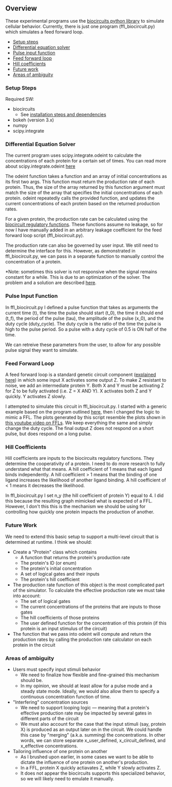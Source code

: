 ## Overview

These experimental programs use the [biocircuits python library](https://biocircuits.github.io/package_docs/index.html) to simulate cellular behavior. Currently, there is just one program (ffl_biocircuit.py) which simulates a feed forward loop.

- [Setup steps](#setup-steps)
- [Differential equation solver](#scipy-odeint)
- [Pulse input function](#pulse-input-function)
- [Feed forward loop]()
- [Hill coefficients](#hill-coefficients)
- [Future work](#future-work)
- [Areas of ambiguity](#areas-of-ambiguity)

### Setup Steps
Required SW:
- biocircuits
    - See [installation steps and dependencies](https://biocircuits.github.io/package_docs/getting_started/installation.html)
- bokeh (version 3.x)
- numpy
- scipy.integrate

### Differential Equation Solver
The current program uses scipy.integrate.odeint to calculate the concentrations of each protein for a certain set of times. You can read more about scipy.integrate.odeint [here](https://docs.scipy.org/doc/scipy/reference/generated/scipy.integrate.odeint.html)

The odeint function takes a function and an array of initial concentrations as its first two args. This function must return the production rate of each protein. Thus, the size of the array returned by this function argument must match the size of the array that specifies the initial concentrations of each protein. odeint repeatedly calls the provided function, and updates the current concentrations of each protein based on the returned production rates.

For a given protein, the production rate can be calculated using the [biocircuit regulatory functions](https://biocircuits.github.io/package_docs/user_guide/api.html#regulatory-functions). These functions assume no leakage, so for now I have manually added in an arbitrary leakage coefficient for the feed forward loop script (ffl_biocircuit.py).

The production rate can also be governed by user input. We still need to determine the interface for this. However, as demonstrated in ffl_biocircuit.py, we can pass in a separate function to manually control the concentration of a protein.

*Note: sometimes this solver is not responsive when the signal remains constant for a while. This is due to an optimization of the solver. The problem and a solution are described [here](http://be150.caltech.edu/2019/handouts/02_intro_to_python_for_biological_circuits.html#Really-short-pulses-and-a-lesson-about-scipy.integrate.odeint()).

### Pulse Input Function
In ffl_biocircuit.py I defined a pulse function that takes as arguments the current time (t), the time the pulse should start (t_0), the time it should end (t_f), the period of the pulse (tau), the amplitude of the pulse (x_0), and the duty cycle (duty_cycle). The duty cycle is the ratio of the time the pulse is high to the pulse period. So a pulse with a duty cycle of 0.5 is ON half of the time. 

We can retreive these parameters from the user, to allow for any possible pulse signal they want to simulate.

### Feed Forward Loop
A feed forward loop is a standard genetic circuit component ([explained here](https://www.youtube.com/watch?v=AwXGNYYHoUM)) in which some input X activates some output Z. To make Z resistant to noise, we add an intermediate protein Y. Both X and Y must be activating Z for Z to be fully activated (i.e. Z = X AND Y). X activates both Z and Y quickly. Y activates Z slowly. 

I attempted to simulate this circuit in ffl_biocircuit.py. I started with a generic example based on the program outlined [here](http://be150.caltech.edu/2019/handouts/02_intro_to_python_for_biological_circuits.html#2.-Introduction-to-Python-for-biological-circuits), then I changed the logic to mimic a FFL. The plots generated by this script resemble the plots shown in [this youtube video on FFLs](https://www.youtube.com/watch?v=AwXGNYYHoUM). We keep everything the same and simply change the duty cycle. The final output Z does not respond on a short pulse, but does respond on a long pulse.

### Hill Coefficients
Hill coefficients are inputs to the biocircuits regulatory functions. They determine the cooperativity of a protein. I need to do more research to fully understand what that means. A hill coefficient of 1 means that each ligand binds independently. A hill coefficient > 1 means that the binding of one ligand increases the likelihood of another ligand binding. A hill coefficient of < 1 means it decreases the likelihood.

In ffl_biocircuit.py I set n_y (the hill coefficient of protein Y) equal to 4. I did this because the resulting graph mimicked what is expected of a FFL. However, I don't this this is the mechanism we should be using for controlling how quickly one protein impacts the production of another.

### Future Work
We need to extend this basic setup to support a multi-level circuit that is determined at runtime. I think we should:
- Create a "Protein" class which contains
    - A function that returns the protein's production rate
    - The protein's ID (or enum)
    - The protein's initial concentration
    - A set of logical gates and their inputs
    - The protein's hill coefficient
- The production rate function of this object is the most complicated part of the simulator. To calculate the effective production rate we must take into account:
    - The set of logical gates
    - The current concentrations of the proteins that are inputs to those gates
    - The hill coefficients of those proteins
    - The user defined function for the concentration of this protein (if this protein is an input stimulus of the circuit)
- The function that we pass into odeint will compute and return the production rates by calling the production rate calculator on each protein in the circuit

### Areas of ambiguity
- Users must specify input stimuli behavior
    -  We need to finalize how flexible and fine-grained this mechanism should be. 
    - In my opinion, we should at least allow for a pulse mode and a steady state mode. Ideally, we would also allow them to specify a continuous concentration function of time.
- "Interfering" concentration sources
    - We need to support looping logic — meaning that a protein's effective production rate may be impacted by several gates in different parts of the circuit
    - We must also account for the case that the input stimuli (say, protein X) is produced as an output later on in the circuit. We could handle this case by "merging" (a.k.a. summing) the concentrations. In other words, we can store separate x_user_defined, x_circuit_defined, and x_effective concentrations. 
- Tailoring influence of one protein on another
    - As I brushed upon earlier, in some cases we want to be able to dictate the influence of one protein on another's production. 
    - In a FFL, protein X quickly actiavates Z, while Y slowly activates Z. 
    - It does not appear the biocircuits supports this specialized behavior, so we will likely need to emulate it manually.
